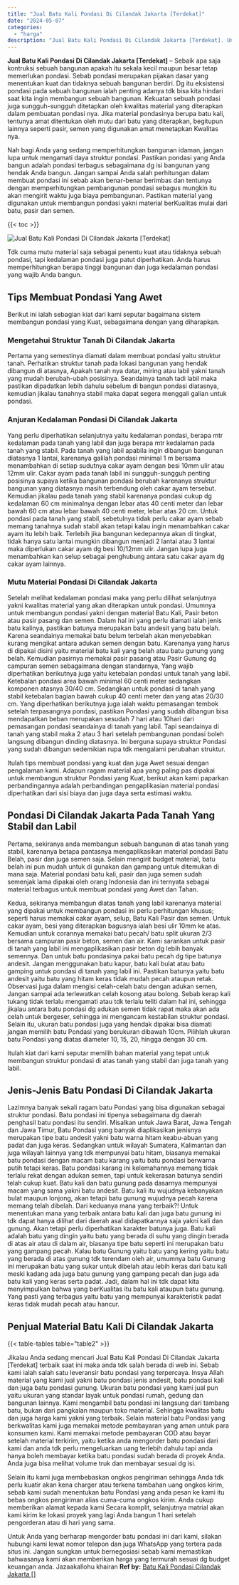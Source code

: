 ```yaml
---
title: "Jual Batu Kali Pondasi Di Cilandak Jakarta [Terdekat]"
date: "2024-05-07"
categories: 
  - "harga"
description: "Jual Batu Kali Pondasi Di Cilandak Jakarta [Terdekat]. Untuk Anda yang berharap mengorder batu pondasi ini dari kami, silakan hubungi kami lewat nomor telepo..."
---
```


**Jual Batu Kali Pondasi Di Cilandak Jakarta \[Terdekat\]** – Sebaik apa saja kontruksi sebuah bangunan apakah itu sekala kecil maupun besar tetap memerlukan pondasi. Sebab pondasi merupakan pijakan dasar yang menentukan kuat dan tidaknya sebuah bangunan berdiri. Dg itu eksistensi pondasi pada sebuah bangunan ialah penting adanya tdk bisa kita hindari saat kita ingin membangun sebuah bangunan. Kekuatan sebuah pondasi juga sungguh-sungguh ditetapkan oleh kwalitas material yang diterapkan dalam pembuatan pondasi nya. Jika material pondasinya berupa batu kali, tentunya amat ditentukan oleh mutu dari batu yang diterapkan, begitupun lainnya seperti pasir, semen yang digunakan amat menetapkan Kwalitas nya.

Nah bagi Anda yang sedang memperhitungkan bangunan idaman, jangan lupa untuk mengamati daya struktur pondasi. Pastikan pondasi yang Anda bangun adalah pondasi terbagus sebagaimana dg isi bangunan yang hendak Anda bangun. Jangan sampai Anda salah perhitungan dalam membuat pondasi ini sebab akan benar-benar berimbas dan tentunya dengan memperhitungkan pembangunan pondasi sebagus mungkin itu akan mengirit waktu juga biaya pembangunan. Pastikan material yang digunakan untuk membangun pondasi yakni material berKualitas mulai dari batu, pasir dan semen.

{{< toc >}}

![Jual Batu Kali Pondasi Di Cilandak Jakarta [Terdekat]](/images/jual-batu-kali-22.png)

Tdk cuma mutu material saja sebagai penentu kuat atau tidaknya sebuah pondasi, tapi kedalaman pondasi juga patut diperhatikan. Anda harus memperhitungkan berapa tinggi bangunan dan juga kedalaman pondasi yang wajib Anda bangun.

## Tips Membuat Pondasi Yang Awet

Berikut ini ialah sebagian kiat dari kami seputar bagaimana sistem membangun pondasi yang Kuat, sebagaimana dengan yang diharapkan.

### Mengetahui Struktur Tanah Di Cilandak Jakarta

Pertama yang semestinya diamati dalam membuat pondasi yaitu struktur tanah. Perhatikan struktur tanah pada lokasi bangunan yang hendak dibangun di atasnya, Apakah tanah nya datar, miring atau labil yakni tanah yang mudah berubah-ubah posisinya. Seandainya tanah tadi labil maka pastikan dipadatkan lebih dahulu sebelum di bangun pondasi diatasnya, kemudian jikalau tanahnya stabil maka dapat segera menggali galian untuk pondasi.

### Anjuran Kedalaman Pondasi Di Cilandak Jakarta

Yang perlu diperhatikan selanjutnya yaitu kedalaman pondasi, berapa mtr kedalaman pada tanah yang labil dan juga berapa mtr kedalaman pada tanah yang stabil. Pada tanah yang labil apabila ingin dibangun bangunan diatasnya 1 lantai, karenanya galilah pondasi minimal 1 m bersama menambahkan di setiap sudutnya cakar ayam dengan besi 10mm ulir atau 12mm ulir. Cakar ayam pada tanah labil ini sungguh-sungguh penting posisinya supaya ketika bangunan pondasi berubah karenanya struktur bangunan yang diatasnya masih terbendung oleh cakar ayam tersebut. Kemudian jikalau pada tanah yang stabil karenanya pondasi cukup dg kedalaman 60 cm minimalnya dengan lebar atas 40 centi meter dan lebar bawah 60 cm atau lebar bawah 40 centi meter, lebar atas 20 cm. Untuk pondasi pada tanah yang stabil, sebetulnya tidak perlu cakar ayam sebab memang tanahnya sudah stabil akan tetapi kalau ingin menambahkan cakar ayam itu lebih baik. Terlebih jika bangunan kedepannya akan di tingkat, tidak hanya satu lantai mungkin dibangun menjadi 2 lantai atau 3 lantai maka diperlukan cakar ayam dg besi 10/12mm ulir. Jangan lupa juga menambahkan kan selup sebagai penghubung antara satu cakar ayam dg cakar ayam lainnya.

### Mutu Material Pondasi Di Cilandak Jakarta

Setelah melihat kedalaman pondasi maka yang perlu dilihat selanjutnya yakni kwalitas material yang akan diterapkan untuk pondasi. Umumnya untuk membangun pondasi yakni dengan material Batu Kali, Pasir beton atau pasir pasang dan semen. Dalam hal ini yang perlu diamati ialah jenis batu kalinya, pastikan batunya merupakan batu andesit yang batu belah. Karena seandainya memakai batu belum terbelah akan menyebabkan kurang mengikat antara adukan semen dengan batu. Karenanya yang harus di dipakai disini yaitu material batu kali yang belah atau batu gunung yang belah. Kemudian pasirnya memakai pasir pasang atau Pasir Gunung dg campuran semen sebagaimana dengan standarnya, Yang wajib diperhatikan berikutnya juga yaitu ketebalan pondasi untuk tanah yang labil. Ketebalan pondasi area bawah minimal 60 centi meter sedangkan komponen atasnya 30/40 cm. Sedangkan untuk pondasi di tanah yang stabil ketebalan bagian bawah cukup 40 centi meter dan yang atas 20/30 cm. Yang diperhatikan berikutnya juga ialah waktu pemasangan tembok setelah terpasangnya pondasi, pastikan Pondasi yang sudah dibangun bisa mendapatkan beban merupakan sesudah 7 hari atau 10hari dari pemasangan pondasi seandainya di tanah yang labil. Tapi seandainya di tanah yang stabil maka 2 atau 3 hari setelah pembangunan pondasi boleh langsung dibangun dinding diatasnya. Ini berguna supaya struktur Pondasi yang sudah dibangun sedemikian rupa tdk mengalami perubahan struktur.

Itulah tips membuat pondasi yang kuat dan juga Awet sesuai dengan pengalaman kami. Adapun ragam material apa yang paling pas dipakai untuk membangun struktur Pondasi yang Kuat, berikut akan kami paparkan perbandingannya adalah perbandingan pengaplikasian material pondasi diperhatikan dari sisi biaya dan juga daya serta estimasi waktu.

## Pondasi Di Cilandak Jakarta Pada Tanah Yang Stabil dan Labil

Pertama, sekiranya anda membangun sebuah bangunan di atas tanah yang stabil, karenanya betapa pantasnya mengaplikasikan material pondasi Batu Belah, pasir dan juga semen saja. Selain mengirit budget material, batu belah ini pun mudah untuk di gunakan dan gampang untuk ditemukan di mana saja. Material pondasi batu kali, pasir dan juga semen sudah semenjak lama dipakai oleh orang Indonesia dan ini ternyata sebagai material terbagus untuk membuat pondasi yang Awet dan Tahan.

Kedua, sekiranya membangun diatas tanah yang labil karenanya material yang dipakai untuk membangun pondasi ini perlu perhitungan khusus; seperti harus memakai cakar ayam, selup, Batu Kali Pasir dan semen. Untuk cakar ayam, besi yang diterapkan bagusnya ialah besi ulir 10mm ke atas. Kemudian untuk corannya memakai batu pecah/ batu split ukuran 2/3 bersama campuran pasir beton, semen dan air. Kami sarankan untuk pasir di tanah yang labil ini mengaplikasikan pasir beton dg lebih banyak semennya. Dan untuk batu pondasinya pakai batu pecah dg tipe batunya andesit. Jangan menggunakan batu kapur, batu kali bulat atau batu gamping untuk pondasi di tanah yang labil ini. Pastikan batunya yaitu batu andesit yaitu batu yang hitam keras tidak mudah pecah ataupun retak. Observasi juga dalam mengisi celah-celah batu dengan adukan semen, Jangan sampai ada terlewatkan celah kosong atau bolong. Sebab kerap kali tukang tidak terlalu mengamati atau tdk terlalu teliti dalam hal ini, sehingga jikalau antara batu pondasi dg adukan semen tidak rapat maka akan ada celah untuk bergeser, sehingga ini mengancam kestabilan struktur pondasi. Selain itu, ukuran batu pondasi juga yang hendak dipakai bisa diamati jangan memilih batu Pondasi yang berukuran dibawah 10cm. Pilihlah ukuran batu Pondasi yang diatas diameter 10, 15, 20, hingga dengan 30 cm.

Itulah kiat dari kami seputar memilih bahan material yang tepat untuk membangun struktur pondasi di atas tanah yang stabil dan juga tanah yang labil.

## Jenis-Jenis Batu Pondasi Di Cilandak Jakarta

Lazimnya banyak sekali ragam batu Pondasi yang bisa digunakan sebagai struktur pondasi. Batu pondasi ini tipenya sebagaimana dg daerah penghasil batu pondasi itu sendiri. Misalkan untuk Jawa Barat, Jawa Tengah dan Jawa Timur, Batu Pondasi yang banyak diaplikasikan jenisnya merupakan tipe batu andesit yakni batu warna hitam keabu-abuan yang padat dan juga keras. Sedangkan untuk wilayah Sumatera, Kalimantan dan juga wilayah lainnya yang tdk mempunyai batu hitam, biasanya memakai batu pondasi dengan macam batu karang yaitu batu pondasi berwarna putih tetapi keras. Batu pondasi karang ini kelemahannya memang tidak terlalu rekat dengan adukan semen, tapi untuk kekerasan batunya sendiri telah cukup kuat. Batu kali dan batu gunung pada dasarnya mempunyai macam yang sama yakni batu andesit. Batu kali itu wujudnya kebanyakan bulat maupun lonjong, akan tetapi batu gunung wujudnya pecah karena memang telah dibelah. Dari keduanya mana yang terbaik?! Untuk menentukan mana yang terbaik antara batu kali dan juga batu gunung ini tdk dapat hanya dilihat dari daerah asal didapatkannya saja yakni kali dan gunung. Akan tetapi perlu diperhatikan karakter batunya juga. Batu kali adalah batu yang dingin yaitu batu yang berada di suhu yang dingin berada di atas air atau di dalam air, biasanya tipe batu seperti ini merupakan batu yang gampang pecah. Kalau batu Gunung yaitu batu yang kering yaitu batu yang berada di atas gunung tdk terendam oleh air, umumnya batu Gunung ini merupakan batu yang sukar untuk dibelah atau lebih keras dari batu kali meski kadang ada juga batu gunung yang gampang pecah dan juga ada batu kali yang keras serta padat. Jadi, dalam hal ini tdk dapat kita menyimpulkan bahwa yang berKualitas itu batu kali ataupun batu gunung. Yang pasti yang terbagus yaitu batu yang mempunyai karakteristik padat keras tidak mudah pecah atau hancur.

## Penjual Material Batu Kali Di Cilandak Jakarta

{{< table-tables table="table2" >}}

Jikalau Anda sedang mencari Jual Batu Kali Pondasi Di Cilandak Jakarta \[Terdekat\] terbaik saat ini maka anda tdk salah berada di web ini. Sebab kami ialah salah satu leveransir batu pondasi yang terpercaya. Insya Allah material yang kami jual yakni batu pondasi jenis andesit, batu pondasi kali dan juga batu pondasi gunung. Ukuran batu pondasi yang kami jual pun yaitu ukuran yang standar layak untuk pondasi rumah, gedung dan bangunan lainnya. Kami mengambil batu pondasi ini langsung dari tambang batu, bukan dari pangkalan maupun toko material. Sehingga kwalitas batu dan juga harga kami yakni yang terbaik. Selain material batu Pondasi yang berkwalitas kami juga memakai metode pembayaran yang aman untuk para konsumen kami. Kami memakai metode pembayaran COD atau bayar setelah material terkirim, yaitu ketika anda mengorder batu pondasi dari kami dan anda tdk perlu mengeluarkan uang terlebih dahulu tapi anda hanya boleh membayar ketika batu pondasi sudah berada di proyek Anda. Anda juga bisa melihat volume truk dan membayar sesuai dg isi.

Selain itu kami juga membebaskan ongkos pengiriman sehingga Anda tdk perlu kuatir akan kena charger atau terkena tambahan uang ongkos kirim, sebab kami sudah menentukan batu Pondasi yang anda pesan ke kami itu bebas ongkos pengiriman alias cuma-cuma ongkos kirim. Anda cukup memberikan alamat kepada kami Secara komplit, selanjutnya matrial akan kami kirim ke lokasi proyek yang lagi Anda bangun 1 hari setelah pengorderan atau di hari yang sama.

Untuk Anda yang berharap mengorder batu pondasi ini dari kami, silakan hubungi kami lewat nomor telepon dan juga WhatsApp yang tertera pada situs ini. Jangan sungkan untuk bernegosiasi sebab kami memastikan bahwasanya kami akan memberikan harga yang termurah sesuai dg budget keuangan anda. Jazaakallohu khairan
**Ref by:** [Batu Kali Pondasi Cilandak Jakarta []](https://id.wikipedia.org/wiki/Batu)
